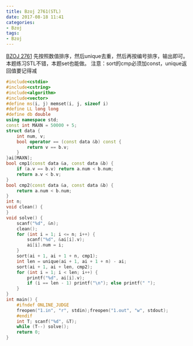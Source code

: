 ```yaml
---
title: Bzoj 2761(STL)
date: 2017-08-18 11:41
categories:
- Bzoj
tags:
- Bzoj
---
```

[BZOJ 2761](http://www.lydsy.com/JudgeOnline/problem.php?id=2761)
先按照数值排序，然后unique去重，然后再按编号排序，输出即可。
本题练习STL不错，本题set也能做。
注意：sort的cmp必须加const，unique返回值要记得减
<!-- more -->
```c++
#include<cstdio>
#include<cstring>
#include<algorithm>
#include<vector>
#define ms(i, j) memset(i, j, sizeof i)
#define LL long long
#define db double
using namespace std;
const int MAXN = 50000 + 5;
struct data {
	int num, v;
	bool operator == (const data &b) const {
		return v == b.v;
	}
}ai[MAXN];
bool cmp1(const data &a, const data &b) {
	if (a.v == b.v) return a.num < b.num;
	return a.v < b.v;
}
bool cmp2(const data &a, const data &b) {
	return a.num < b.num;
}
int n;
void clean() {
}
void solve() {
	scanf("%d", &n);
	clean();
	for (int i = 1; i <= n; i++) {
		scanf("%d", &ai[i].v);
		ai[i].num = i;
	}
	sort(ai + 1, ai + 1 + n, cmp1);
	int len = unique(ai + 1, ai + 1 + n) - ai;
	sort(ai + 1, ai + len, cmp2);
	for (int i = 1; i < len; i++) {
		printf("%d", ai[i].v);
		if (i == len - 1) printf("\n"); else printf(" ");
	}
}
int main() {
	#ifndef ONLINE_JUDGE 
	freopen("1.in", "r", stdin);freopen("1.out", "w", stdout);
	#endif
	int T; scanf("%d", &T);
	while (T--) solve();
	return 0;
}

```